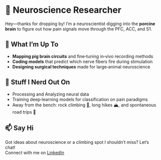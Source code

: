 # 🔬 Neuroscience Researcher

Hey—thanks for dropping by! I’m a neuroscientist digging into the **porcine brain** to figure out how pain signals move through the PFC, ACC, and S1.

## 🚧 What I’m Up To
- **Mapping pig brain circuits** and fine‑tuning in‑vivo recording methods  
- **Coding models** that predict which nerve fibers fire during stimulation  
- **Designing surgical techniques** made for large‑animal neuroscience  

## 🧠 Stuff I Nerd Out On
- Processing and Analyzing neural data 
- Training deep‑learning models for classification on pain paradigms
- Away from the bench: rock climbing 🧗, long hikes 🏔️, and spontaneous road trips 🚐  

## 📫 Say Hi
Got ideas about neuroscience or a climbing spot I shouldn’t miss? Let’s chat!  
Connect with me on [LinkedIn](https://www.linkedin.com/in/nickolaj-ajay-atchuthan/)
